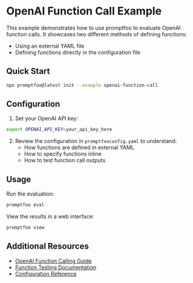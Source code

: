 # OpenAI Function Call Example

This example demonstrates how to use promptfoo to evaluate OpenAI function calls. It showcases two different methods of defining functions:

- Using an external YAML file
- Defining functions directly in the configuration file

## Quick Start

```bash
npx promptfoo@latest init --example openai-function-call
```

## Configuration

1. Set your OpenAI API key:

```bash
export OPENAI_API_KEY=your_api_key_here
```

2. Review the configuration in `promptfooconfig.yaml` to understand:
   - How functions are defined in external YAML
   - How to specify functions inline
   - How to test function call outputs

## Usage

Run the evaluation:

```bash
promptfoo eval
```

View the results in a web interface:

```bash
promptfoo view
```

## Additional Resources

- [OpenAI Function Calling Guide](https://promptfoo.dev/docs/configuration/openai-functions)
- [Function Testing Documentation](https://promptfoo.dev/docs/configuration/function-testing)
- [Configuration Reference](https://promptfoo.dev/docs/configuration/)
